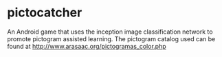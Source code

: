 # pictocatcher


An Android game that uses the inception image classification network to promote pictogram assisted learning. The pictogram catalog used can be found at http://www.arasaac.org/pictogramas_color.php
